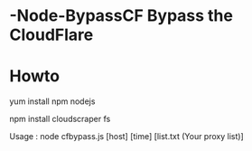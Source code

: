 # -Node-BypassCF Bypass the CloudFlare
# Howto

yum install npm nodejs

npm install cloudscraper fs


Usage : node cfbypass.js [host] [time] [list.txt (Your proxy list)]
